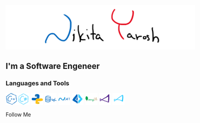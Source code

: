 ![Header](https://github.com/THRUWOL/THRUWOL/blob/main/assets/header.png)

## I'm a Software Engeneer

### Languages and Tools

<img src="https://github.com/THRUWOL/THRUWOL/blob/main/assets/logo/cpp.png" alt="cpp" width="32"/><img src="https://github.com/THRUWOL/THRUWOL/blob/main/assets/logo/csp.png" alt="csp" width="32"/>
<img src="https://github.com/THRUWOL/THRUWOL/blob/main/assets/logo/python.png" alt="python" width="32"/>
<img src="https://github.com/THRUWOL/THRUWOL/blob/main/assets/logo/sql.png" alt="sql" width="32"/>
<img src="https://github.com/THRUWOL/THRUWOL/blob/main/assets/logo/dnet.png" alt="dnet" width="32"/>
<img src="https://github.com/THRUWOL/THRUWOL/blob/main/assets/logo/fsp.png" alt="fsp" width="32"/>
<img src="https://github.com/THRUWOL/THRUWOL/blob/main/assets/logo/mongodb.png" alt="mongodb" width="32"/>
<img src="https://github.com/THRUWOL/THRUWOL/blob/main/assets/logo/vs.png" alt="vs" width="32"/>
<img src="https://github.com/THRUWOL/THRUWOL/blob/main/assets/logo/vsc.png" alt="vsc" width="32"/>

Follow Me